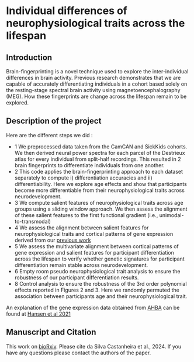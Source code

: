 # Individual differences of neurophysiological traits across the lifespan  

## Introduction

Brain-fingerprinting is a novel technique used to explore the inter-individual differences in brain activity. Previous research demonstrates that we are capable of accurately differentiating individuals in a cohort based solely on the resting-stage spectral brain activity using magnetoencephalography (MEG). How these fingerprints are change across the lifespan remain to be explored.

## Description of the project

Here are the different steps we did :

- 1	We preprocessed data taken from the CamCAN and SickKids cohorts. We then derived neural power spectra for each parcel of the Destrieux atlas for every individual from split-half recordings. This resulted in 2 brain fingerprints to differentiate individuals from one another. 
- 2	This code applies the brain-fingerprinting approach to each dataset separately to compute i) differentiation accuracies and ii) differentiability. Here we explore age effects and show that participants become more differentiable from their neurophysiological traits across neurodevelopment.
- 3	We compute salient features of neurophysiological traits across age groups using a sliding window approach. We then assess the alignment of these salient features to the first functional gradient (i.e., unimodal-to-transmodal)
- 4	We assess the alignment between salient features for neurophysiological traits and cortical patterns of gene expression derived from our [previous work](https://github.com/Epideixx/Fingerprints_Twins) 
- 5	We assess the multivariate alignment between cortical patterns of gene expression and salient features for participant differentiation across the lifespan to verify whether genetic signatures for participant differentiation remain stable across neurodevelopment. 
- 6	Empty room pseudo neurophysiological trait analysis to ensure the robustness of our participant differentiation results. 
- 8	Control analysis to ensure the robustness of the 3rd order polynomial effects reported in Figures 2 and 3. Here we randomly permuted the association between participants age and their neurophysiological trait.

An explanation of the gene expression data obtained from [AHBA](https://human.brain-map.org) can be found at [Hansen et al 2021](https://github.com/netneurolab/hansen_genescognition)


## Manuscript and Citation

This work on [bioRxiv](https://www.biorxiv.org/content/10.1101/2024.11.27.624077v1.abstract). Please cite da Silva Castanheira et al., 2024. If you have any questions please contact the authors of the paper.


